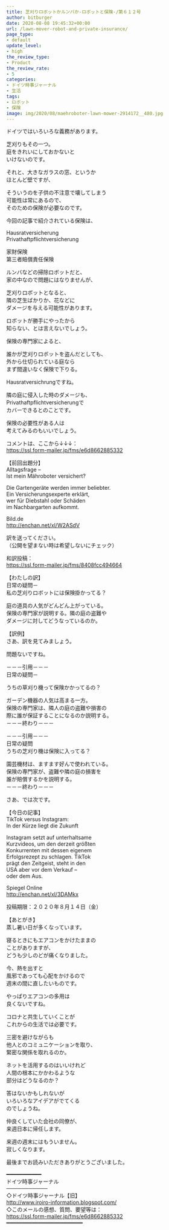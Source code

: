 ```yaml
---
title: 芝刈りロボットかルンバか-ロボットと保険-/第６１２号
author: bitburger
date: 2020-08-08 19:45:32+00:00
url: /lawn-mover-robot-and-private-insurance/
page_type:
- default
update_level:
- high
the_review_type:
- Product
the_review_rate:
- 5
categories:
- ドイツ時事ジャーナル
- 生活
tags:
- ロボット
- 保険
image: img/2020/08/maehroboter-lawn-mower-2914172__480.jpg
---
```

ドイツではいろいろな義務があります。

芝刈りもその一つ。  
庭をきれいにしておかないと  
いけないのです。

それと、大きなガラスの窓、というか  
ほとんど壁ですが、

そういうのを子供の不注意で壊してしまう  
可能性は常にあるので、  
そのための保険が必要なのです。

今回の記事で紹介されている保険は、

Hausratversicherung  
Privathaftpflichtversicherung

家財保険  
第三者賠償責任保険

ルンバなどの掃除ロボットだと、  
家の中なので問題にはなりませんが、

芝刈りロボットとなると、  
隣の芝生ばかりか、花などに  
ダメージを与える可能性があります。

ロボットが勝手にやったから  
知らない、とは言えないでしょう。

保険の専門家によると、

誰かが芝刈りロボットを盗んだとしても、  
外から仕切られている庭なら  
まず間違いなく保険で下りる。

Hausratversichrungですね。

隣の庭に侵入した時のダメージも、  
Privathaftpflichtversicherungで  
カバーできるとのことです。

保険の必要性がある人は  
考えてみるのもいいでしょう。

  
コメントは、ここから↓↓↓：  
<https://ssl.form-mailer.jp/fms/e6d8662885332>

【前回出題分】  
Alltagsfrage &#8211;  
Ist mein Mähroboter versichert?

Die Gartengeräte werden immer beliebter.  
Ein Versicherungsexperte erklärt,  
wer für Diebstahl oder Schäden  
im Nachbargarten aufkommt.

Bild.de  
<http://enchan.net/xl/W2ASdV>

訳を送ってください。  
（公開を望まない時は希望しないにチェック）

和訳投稿：  
 <https://ssl.form-mailer.jp/fms/8408fcc494664>

  
【わたしの訳】  
日常の疑問－  
私の芝刈りロボットには保険掛かってる？

庭の道具の人気がどんどん上がっている。  
保険の専門家が説明する。隣の庭の盗難や  
ダメージに対してどうなっているのか。

  
【訳例】  
さあ、訳を見てみましょう。

問題ないですね。

－－－引用－－－  
日常の疑問－

うちの草刈り機って保険かかってるの？

ガーデン機器の人気は高まる一方。  
保険の専門家は、隣人の庭の盗難や損害の  
際に誰が保証することになるのか説明する。  
－－－終わり－－－

  
－－－引用－－－  
日常の疑問  
うちの芝刈り機は保険に入ってる？

園芸機材は、ますます好んで使われている。  
保険の専門家が、盗難や隣の庭の損害を  
誰が賠償するかを説明する。  
－－－終わり－－－

  
さあ、では次です。

  
【今日の記事】  
TikTok versus Instagram:  
In der Kürze liegt die Zukunft

Instagram setzt auf unterhaltsame  
Kurzvideos, um den derzeit größten  
Konkurrenten mit dessen eigenem  
Erfolgsrezept zu schlagen. TikTok  
prägt den Zeitgeist, steht in den  
USA aber vor dem Verkauf &#8211;  
oder dem Aus.

Spiegel Online  
<http://enchan.net/xl/3DAMkx>

投稿期限：２０２０年８月１４日（金）

  
【あとがき】  
蒸し暑い日が多くなっています。

寝るときにもエアコンをかけたままの  
ことがありますが、  
どうも少しのどが痛くなりました。

今、熱を出すと  
風邪であっても心配をかけるので  
週末の間に直したいものです。

やっぱりエアコンの多用は  
良くないですね。

コロナと共生していくことが  
これからの生活では必要です。

三密を避けながらも  
他人とのコミュニケーションを取り、  
緊密な関係を取れるのか。

ネットを活用するのはいいけれど  
人間の根本にかかわるような  
部分はどうなるのか？

答はないかもしれないが  
いろいろなアイデアがでてくる  
のでしょうね。

仲良くしていた会社の同僚が、  
来週日本に帰任します。

来週の週末にはもういません。  
寂しくなります。

  
最後までお読みいただきありがとうございました。

━━━━━━━━━━━  
ドイツ時事ジャーナル  
───────────  
◇ドイツ時事ジャーナル【旧】  
<http://www.iroiro-information.blogspot.com/>  
◇このメールの感想、質問、要望等は：  
<https://ssl.form-mailer.jp/fms/e6d8662885332>  
━━━━━━━━━━━━━━━━━━━━━━━━